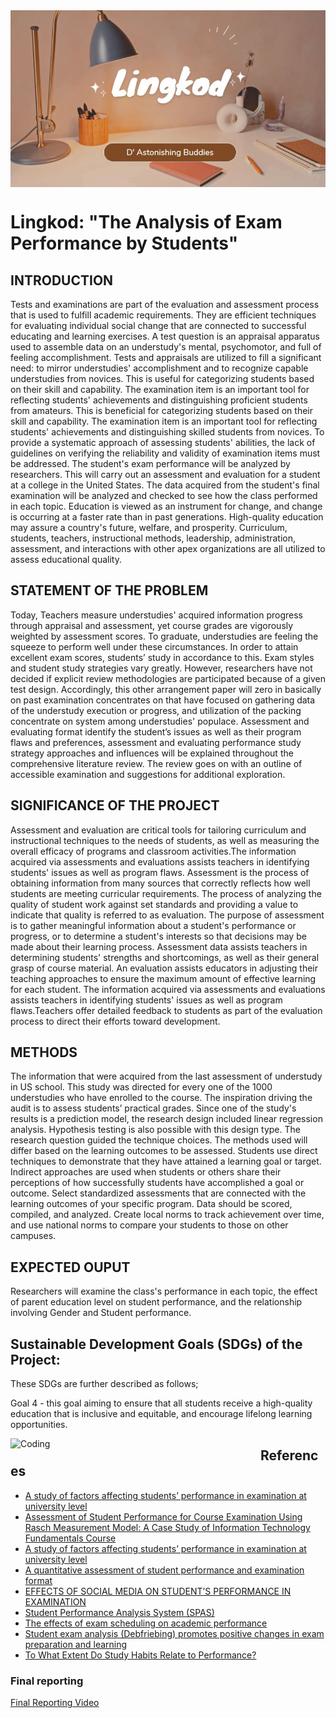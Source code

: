 <img align="CENTER" alt="Coding" width="1000" src="img/github.JPG">

# Lingkod: "The Analysis of Exam Performance by Students"

## INTRODUCTION
Tests and examinations are part of the evaluation and assessment process that is used to fulfill academic requirements. They are efficient techniques for evaluating individual social change that are connected to successful educating and learning exercises. A test question is an appraisal apparatus used to assemble data on an understudy's mental, psychomotor, and full of feeling accomplishment. Tests and appraisals are utilized to fill a significant need: to mirror understudies' accomplishment and to recognize capable understudies from novices. This is useful for categorizing students based on their skill and capability. The examination item is an important tool for reflecting students' achievements and distinguishing proficient students from amateurs. This is beneficial for categorizing students based on their skill and capability. The examination item is an important tool for reflecting students' achievements and distinguishing skilled students from novices. To provide a systematic approach of assessing students' abilities, the lack of guidelines on verifying the reliability and validity of examination items must be addressed. The student's exam performance will be analyzed by researchers. This will carry out an assessment and evaluation for a student at a college in the United States. The data acquired from the student's final examination will be analyzed and checked to see how the class performed in each topic. Education is viewed as an instrument for change, and change is occurring at a faster rate than in past generations. High-quality education may assure a country's future, welfare, and prosperity. Curriculum, students, teachers, instructional methods, leadership, administration, assessment, and interactions with other apex organizations are all utilized to assess educational quality.


## STATEMENT OF THE PROBLEM
Today, Teachers measure understudies' acquired information progress through appraisal and assessment, yet course grades are vigorously weighted by assessment scores. To graduate, understudies are feeling the squeeze to perform well under these circumstances.  In order to attain excellent exam scores, students’ study in accordance to this. Exam styles and student study strategies vary greatly. However, researchers have not decided if explicit review methodologies are participated because of a given test design. Accordingly, this other arrangement paper will zero in basically on past examination concentrates on that have focused on gathering data of the understudy execution or progress, and utilization of the packing concentrate on system among understudies' populace. Assessment and evaluating format identify the student’s issues as well as their program flaws and preferences, assessment and evaluating performance study strategy approaches and influences will be explained throughout the comprehensive literature review. The review goes on with an outline of accessible examination and suggestions for additional exploration.

## SIGNIFICANCE OF THE PROJECT
Assessment and evaluation are critical tools for tailoring curriculum and instructional techniques to the needs of students, as well as measuring the overall efficacy of programs and classroom activities.The information acquired via assessments and evaluations assists teachers in identifying students' issues as well as program flaws. Assessment is the process of obtaining information from many sources that correctly reflects how well students are meeting curricular requirements. The process of analyzing the quality of student work against set standards and providing a value to indicate that quality is referred to as evaluation. The purpose of assessment is to gather meaningful information about a student's performance or progress, or to determine a student's interests so that decisions may be made about their learning process. Assessment data assists teachers in determining students' strengths and shortcomings, as well as their general grasp of course material. An evaluation assists educators in adjusting their teaching approaches to ensure the maximum amount of effective learning for each student. The information acquired via assessments and evaluations assists teachers in identifying students' issues as well as program flaws.Teachers offer detailed feedback to students as part of the evaluation process to direct their efforts toward development.

## METHODS
The information that were acquired from the last assessment of understudy in US school. This study was directed for every one of the 1000 understudies who have enrolled to the course. The inspiration driving the audit is to assess students’ practical grades.
Since one of the study's results is a prediction model, the research design included linear regression analysis. Hypothesis testing is also possible with this design type. The research question guided the technique choices. The methods used will differ based on the learning outcomes to be assessed. Students use direct techniques to demonstrate that they have attained a learning goal or target. Indirect approaches are used when students or others share their perceptions of how successfully students have accomplished a goal or outcome. Select standardized assessments that are connected with the learning outcomes of your specific program. Data should be scored, compiled, and analyzed. Create local norms to track achievement over time, and use national norms to compare your students to those on other campuses.
## EXPECTED OUPUT
Researchers will examine the class's performance in each topic, the effect of parent education level on student performance, and the relationship involving Gender and Student performance.

## Sustainable Development Goals (SDGs) of the Project:

These SDGs are further described as follows;

  Goal 4 - this goal aiming to ensure that all students receive a high-quality education that is inclusive and equitable, and encourage lifelong learning opportunities. 
 
<img align="left" alt="Coding" width="400" src="https://cse.wu.ac.th/wp-content/uploads/2021/09/4_SDG.gif">

## References

* <a href="https://www.sciencedirect.com/science/article/pii/S1877042811005969" target="_blank">A study of factors affecting students’ performance in examination at university level</a>
* <a href="https://www.sciencedirect.com/science/article/pii/S1877042811005969](https://www.hindawi.com/journals/edri/2018/8719012/)" target="_blank">Assessment of Student Performance for Course Examination Using Rasch Measurement Model: A Case Study of Information Technology Fundamentals Course</a>
* <a href="https://www.sciencedirect.com/science/article/pii/S1877042811005969](https://www.hindawi.com/journals/edri/2018/8719012/)](https://www.sciencedirect.com/science/article/pii/S1877042811005969)" target="_blank">A study of factors affecting students’ performance in examination at university level</a>
* <a href="https://www.sciencedirect.com/science/article/pii/S1877042811005969](https://files.eric.ed.gov/fulltext/EJ1151723.pdf)" target="_blank">A quantitative assessment of student performance and examination format</a>
* <a href="https://www.sciencedirect.com/science/article/pii/S1877042811005969](https://www.researchgate.net/publication/350431649_EFFECTS_OF_SOCIAL_MEDIA_ON_STUDENT'S_PERFORMANCE_IN_EXAMINATION)" target="_blank">EFFECTS OF SOCIAL MEDIA ON STUDENT’S PERFORMANCE IN EXAMINATION</a>
* <a href="https://www.sciencedirect.com/science/article/pii/S1877042811005969](https://www.researchgate.net/publication/282956807_Student_performance_analysis_system_SPAS)" target="_blank">Student Performance Analysis System (SPAS) </a>
* <a href="https://www.sciencedirect.com/science/article/pii/S1877042811005969](https://voxeu.org/article/effects-exam-scheduling-academic-performance)" target="_blank">The effects of exam scheduling on academic performance</a>
* <a href="https://www.scribd.com/document/502542532/advan-00060-2016?fbclid=IwAR0WgL6wnPyFVtXzwqrc5XropatDrH0Ahcm-hazdkLR2OHOtdk_cvf6Pwao" target="_blank">Student exam analysis (Debfriebing) promotes positive changes in exam preparation and learning</a>
* <a href="https://www.lifescied.org/doi/10.1187/cbe.20-05-0091?fbclid=IwAR2i7LjhbgLNg4Evyr0ifiLXtlN_O7in_mB6Xdgp-4W4RHzcb9TQpmUUDAI" target="_blank">To What Extent Do Study Habits Relate to Performance?</a>

### Final reporting
<a href="https://youtu.be/Fy4MBB-n_48" target="_blank">Final Reporting Video</a>
